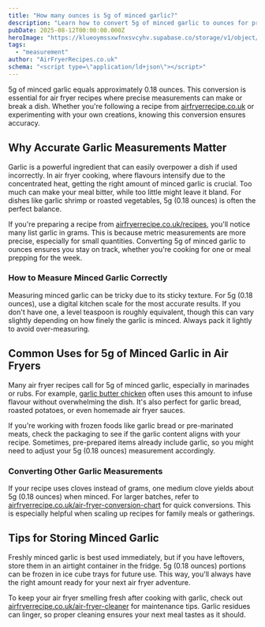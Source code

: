 ```yaml
---
title: "How many ounces is 5g of minced garlic?"
description: "Learn how to convert 5g of minced garlic to ounces for precise air fryer cooking. Get accurate measurements and perfect recipes every time!"
pubDate: 2025-08-12T00:00:00.000Z
heroImage: "https://klueoymssxwfnxsvcyhv.supabase.co/storage/v1/object/public/md/how-many-ounces-is-5g-minced-garlic-ac63108b.webp"
tags:
  - "measurement"
author: "AirFryerRecipes.co.uk"
schema: "<script type=\"application/ld+json\"></script>"
---
```


<p>5g of minced garlic equals approximately 0.18 ounces. This conversion is essential for air fryer recipes where precise measurements can make or break a dish. Whether you're following a recipe from <a href=https://www.airfryerrecipe.co.uk>airfryerrecipe.co.uk</a> or experimenting with your own creations, knowing this conversion ensures accuracy.</p>  

<h2>Why Accurate Garlic Measurements Matter</h2>  
<p>Garlic is a powerful ingredient that can easily overpower a dish if used incorrectly. In air fryer cooking, where flavours intensify due to the concentrated heat, getting the right amount of minced garlic is crucial. Too much can make your meal bitter, while too little might leave it bland. For dishes like garlic shrimp or roasted vegetables, 5g (0.18 ounces) is often the perfect balance.</p>  

<p>If you're preparing a recipe from <a href=https://www.airfryerrecipe.co.uk/recipes>airfryerrecipe.co.uk/recipes</a>, you'll notice many list garlic in grams. This is because metric measurements are more precise, especially for small quantities. Converting 5g of minced garlic to ounces ensures you stay on track, whether you're cooking for one or meal prepping for the week.</p>  

<h3>How to Measure Minced Garlic Correctly</h3>  
<p>Measuring minced garlic can be tricky due to its sticky texture. For 5g (0.18 ounces), use a digital kitchen scale for the most accurate results. If you don't have one, a level teaspoon is roughly equivalent, though this can vary slightly depending on how finely the garlic is minced. Always pack it lightly to avoid over-measuring.</p>  

<h2>Common Uses for 5g of Minced Garlic in Air Fryers</h2>  
<p>Many air fryer recipes call for 5g of minced garlic, especially in marinades or rubs. For example, <a href=https://www.airfryerrecipe.co.uk/recipe-category/chicken>garlic butter chicken</a> often uses this amount to infuse flavour without overwhelming the dish. It's also perfect for garlic bread, roasted potatoes, or even homemade air fryer sauces.</p>  

<p>If you're working with frozen foods like garlic bread or pre-marinated meats, check the packaging to see if the garlic content aligns with your recipe. Sometimes, pre-prepared items already include garlic, so you might need to adjust your 5g (0.18 ounces) measurement accordingly.</p>  

<h3>Converting Other Garlic Measurements</h3>  
<p>If your recipe uses cloves instead of grams, one medium clove yields about 5g (0.18 ounces) when minced. For larger batches, refer to <a href=https://www.airfryerrecipe.co.uk/air-fryer-conversion-chart>airfryerrecipe.co.uk/air-fryer-conversion-chart</a> for quick conversions. This is especially helpful when scaling up recipes for family meals or gatherings.</p>  

<h2>Tips for Storing Minced Garlic</h2>  
<p>Freshly minced garlic is best used immediately, but if you have leftovers, store them in an airtight container in the fridge. 5g (0.18 ounces) portions can be frozen in ice cube trays for future use. This way, you'll always have the right amount ready for your next air fryer adventure.</p>  

<p>To keep your air fryer smelling fresh after cooking with garlic, check out <a href=https://www.airfryerrecipe.co.uk/air-fryer-cleaner>airfryerrecipe.co.uk/air-fryer-cleaner</a> for maintenance tips. Garlic residues can linger, so proper cleaning ensures your next meal tastes as it should.</p>
